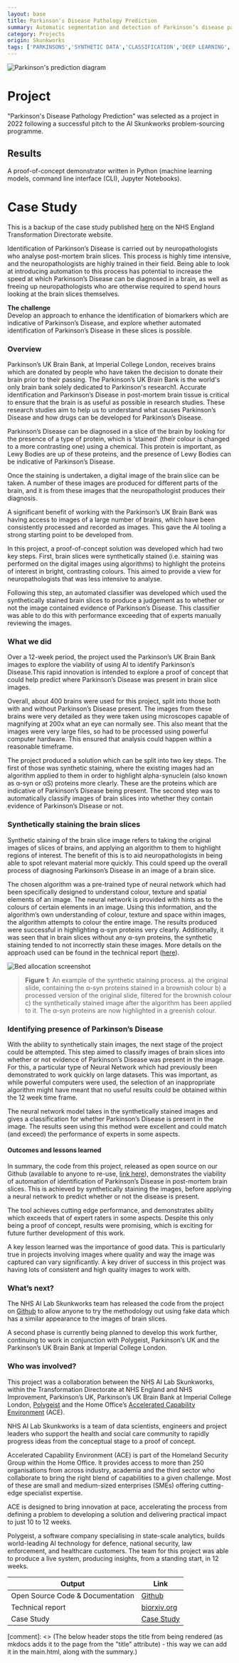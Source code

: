 ```yaml
---
layout: base 
title: Parkinson's Disease Pathology Prediction
summary: Automatic segmentation and detection of Parkinson’s disease pathology using synthetic staining and deep neural networks
category: Projects
origin: Skunkworks
tags: ['PARKINSONS','SYNTHETIC DATA','CLASSIFICATION','DEEP LEARNING', 'PATHOLOGY', 'NEURAL NETWORKS']
---
```


![Parkinson's prediction diagram](../images/parkinsons-detection.png)

# Project

"Parkinson's Disease Pathology Prediction" was selected as a project in 2022 following a successful pitch to the AI Skunkworks problem-sourcing programme.

## Results

A proof-of-concept demonstrator written in Python (machine learning models, command line interface (CLI), Jupyter Notebooks).

# Case Study
This is a backup of the case study published [here](https://transform.england.nhs.uk/ai-lab/explore-all-resources/develop-ai/identifying-and-quantifying-parkinsons-disease-using-ai-on-brain-slices/) on the NHS England Transformation Directorate website.

Identification of Parkinson’s Disease is carried out by neuropathologists who analyse post-mortem brain slices. This process is highly time intensive, and the neuropathologists are highly trained in their field. Being able to look at introducing automation to this process has potential to increase the speed at which Parkinson’s Disease can be diagnosed in a brain, as well as freeing up neuropathologists who are otherwise required to spend hours looking at the brain slices themselves.

**The challenge**  
Develop an approach to enhance the identification of biomarkers which are indicative of Parkinson’s Disease, and explore whether automated identification of Parkinson’s Disease in these slices is possible.


### Overview
Parkinson’s UK Brain Bank, at Imperial College London, receives brains which are donated by people who have taken the decision to donate their brain prior to their passing. The Parkinson’s UK Brain Bank is the world's only brain bank solely dedicated to Parkinson's research1. Accurate identification and Parkinson’s Disease in post-mortem brain tissue is critical to ensure that the brain is as useful as possible in research studies. These research studies aim to help us to understand what causes Parkinson’s Disease and how drugs can be developed for Parkinson’s Disease.

Parkinson’s Disease can be diagnosed in a slice of the brain by looking for the presence of a type of protein, which is ‘stained’ (their colour is changed to a more contrasting one) using a chemical. This protein is important, as Lewy Bodies are up of these proteins, and the presence of Lewy Bodies can be indicative of Parkinson’s Disease.

Once the staining is undertaken, a digital image of the brain slice can be taken. A number of these images are produced for different parts of the brain, and it is from these images that the neuropathologist produces their diagnosis.

A significant benefit of working with the Parkinson’s UK Brain Bank was having access to images of a large number of brains, which have been consistently processed and recorded as images. This gave the AI tooling a strong starting point to be developed from.

In this project, a proof-of-concept solution was developed which had two key steps. First, brain slices were synthetically stained (i.e. staining was performed on the digital images using algorithms) to highlight the proteins of interest in bright, contrasting colours. This aimed to provide a view for neuropathologists that was less intensive to analyse.

Following this step, an automated classifier was developed which used the synthetically stained brain slices to produce a judgement as to whether or not the image contained evidence of Parkinson’s Disease. This classifier was able to do this with performance exceeding that of experts manually reviewing the images.

### What we did
Over a 12-week period, the project used the Parkinson’s UK Brain Bank images to explore the viability of using AI to identify Parkinson’s Disease.This rapid innovation is intended to explore a proof of concept that could help predict where Parkinson’s Disease was present in brain slice images.

Overall, about 400 brains were used for this project, split into those both with and without Parkinson’s Disease present. The images from these brains were very detailed as they were taken using microscopes capable of magnifying at 200x what an eye can normally see. This also meant that the images were very large files, so had to be processed using powerful computer hardware. This ensured that analysis could happen within a reasonable timeframe.

The project produced a solution which can be split into two key steps. The first of those was synthetic staining, where the existing images had an algorithm applied to them in order to highlight alpha-synuclein (also known as α-syn or αS) proteins more clearly. These are the proteins which are indicative of Parkinson’s Disease being present. The second step was to automatically classify images of brain slices into whether they contain evidence of Parkinson’s Disease or not.

### Synthetically staining the brain slices
Synthetic staining of the brain slice image refers to taking the original images of slices of brains, and applying an algorithm to them to highlight regions of interest. The benefit of this is to aid neuropathologists in being able to spot relevant material more quickly. This could speed up the overall process of diagnosing Parkinson’s Disease in an image of a brain slice.

The chosen algorithm was a pre-trained type of neural network which had been specifically designed to understand colour, texture and spatial elements of an image. The neural network is provided with hints as to the colours of certain elements in an image. Using this information, and the algorithm’s own understanding of colour, texture and space within images, the algorithm attempts to colour the entire image. The results produced were successful in highlighting α-syn proteins very clearly. Additionally, it was seen that in brain slices without any α-syn proteins, the synthetic staining tended to not incorrectly stain these images. More details on the approach used can be found in the technical report ([here](https://www.biorxiv.org/content/10.1101/2022.08.30.505459v1)).

![Bed allocation screenshot](../images/Parkinsons_synthetic_brain_slices.width-800.png)
> **Figure 1**: An example of the synthetic staining process. a) the original slide, containing the α-syn proteins stained in a brownish colour b) a processed version of the original slide, filtered for the brownish colour c) the synthetically stained image after the algorithm has been applied to it. The α-syn proteins are now highlighted in a greenish colour.

### Identifying presence of Parkinson’s Disease
With the ability to synthetically stain images, the next stage of the project could be attempted. This step aimed to classify images of brain slices into whether or not evidence of Parkinson’s Disease was present in the image. For this, a particular type of Neural Network which had previously been demonstrated to work quickly on large datasets. This was important, as while powerful computers were used, the selection of an inappropriate algorithm might have meant that no useful results could be obtained within the 12 week time frame.

The neural network model takes in the synthetically stained images and gives a classification for whether Parkinson’s Disease is present in the image. The results seen using this method were excellent and could match (and exceed) the performance of experts in some aspects.

#### Outcomes and lessons learned
In summary, the code from this project, released as open source on our Github (available to anyone to re-use, [link here](https://github.com/nhsx/skunkworks-parkinsons-detection)), demonstrates the viability of automation of identification of Parkinson’s Disease in post-mortem brain slices. This is achieved by synthetically staining the images, before applying a neural network to predict whether or not the disease is present.

The tool achieves cutting edge performance, and demonstrates ability which exceeds that of expert raters in some aspects. Despite this only being a proof of concept, results were promising, which is exciting for future further development of this work.

A key lesson learned was the importance of good data. This is particularly true in projects involving images where quality and way the image was captured can vary significantly. A key driver of success in this project was having lots of consistent and high quality images to work with.

### What’s next?
The NHS AI Lab Skunkworks team has released the code from the project on [Github](https://github.com/nhsx/skunkworks-parkinsons-detection) to allow anyone to try the methodology out using fake data which has a similar appearance to the images of brain slices.

A second phase is currently being planned to develop this work further, continuing to work in conjunction with Polygeist, Parkinson’s UK and the Parkinson’s UK Brain Bank at Imperial College London.

### Who was involved?
This project was a collaboration between the NHS AI Lab Skunkworks, within the Transformation Directorate at NHS England and NHS Improvement, Parkinson’s UK, Parkinson’s UK Brain Bank at Imperial College London, [Polygeist](https://polygei.st/) and the Home Office’s [Accelerated Capability Environment](https://www.gov.uk/government/groups/accelerated-capability-environment-ace) (ACE).

NHS AI Lab Skunkworks is a team of data scientists, engineers and project leaders who support the health and social care community to rapidly progress ideas from the conceptual stage to a proof of concept.

Accelerated Capability Environment (ACE) is part of the Homeland Security Group within the Home Office. It provides access to more than 250 organisations from across industry, academia and the third sector who collaborate to bring the right blend of capabilities to a given challenge. Most of these are small and medium-sized enterprises (SMEs) offering cutting-edge specialist expertise.

ACE is designed to bring innovation at pace, accelerating the process from defining a problem to developing a solution and delivering practical impact to just 10 to 12 weeks.

Polygeist, a software company specialising in state-scale analytics, builds world-leading AI technology for defence, national security, law enforcement, and healthcare customers. The team for this project was able to produce a live system, producing insights, from a standing start, in 12 weeks.

Output|Link
---|---
Open Source Code & Documentation|[Github](https://github.com/nhsx/skunkworks-parkinsons-detection/)
Technical report|[biorxiv.org](https://www.biorxiv.org/content/10.1101/2022.08.30.505459v1)
Case Study|[Case Study](https://transform.england.nhs.uk/ai-lab/explore-all-resources/develop-ai/identifying-and-quantifying-parkinsons-disease-using-ai-on-brain-slices/)

[comment]: <> (The below header stops the title from being rendered (as mkdocs adds it to the page from the "title" attribute) - this way we can add it in the main.html, along with the summary.)
#